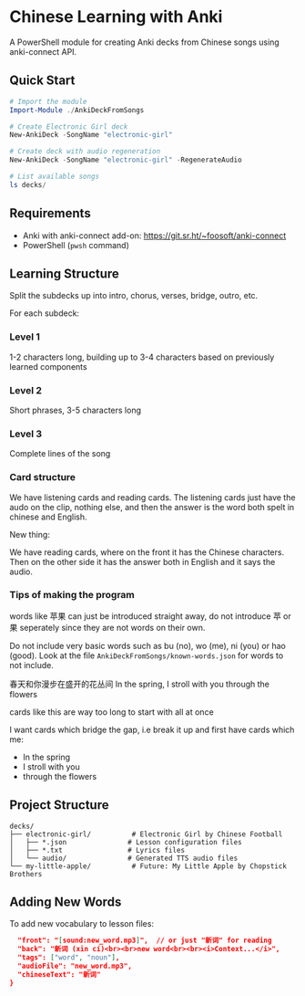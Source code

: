 # Chinese Learning with Anki

A PowerShell module for creating Anki decks from Chinese songs using anki-connect API.

## Quick Start

```powershell
# Import the module
Import-Module ./AnkiDeckFromSongs

# Create Electronic Girl deck
New-AnkiDeck -SongName "electronic-girl"

# Create deck with audio regeneration
New-AnkiDeck -SongName "electronic-girl" -RegenerateAudio

# List available songs
ls decks/
```

## Requirements

- Anki with anki-connect add-on: https://git.sr.ht/~foosoft/anki-connect
- PowerShell (`pwsh` command)

## Learning Structure

Split the subdecks up into intro, chorus, verses, bridge, outro, etc.

For each subdeck:

### Level 1
1-2 characters long, building up to 3-4 characters based on previously learned components

### Level 2
Short phrases, 3-5 characters long

### Level 3
Complete lines of the song

### Card structure

We have listening cards and reading cards.
The listening cards just have the audo on the clip, nothing else, and then the answer is the word both spelt in chinese and English.

New thing: 

We have reading cards, where on the front it has the Chinese characters. Then on the other side it has the answer both in English and it says the audio.

### Tips of making the program
words like 苹果 can just be introduced straight away, do not introduce 苹 or 果 seperately since they are not words on their own.

Do not include very basic words such as bu (no), wo (me), ni (you) or hao (good). Look at the file `AnkiDeckFromSongs/known-words.json` for words to not include.


春天和你漫步在盛开的花丛间
In the spring, I stroll with you through the flowers

cards like this are way too long to start with all at once

I want cards which bridge the gap, i.e break it up and first have cards which me:
- In the spring
- I stroll with you
- through the flowers

## Project Structure

```
decks/
├── electronic-girl/          # Electronic Girl by Chinese Football
│   ├── *.json               # Lesson configuration files
│   ├── *.txt                # Lyrics files
│   └── audio/               # Generated TTS audio files
└── my-little-apple/          # Future: My Little Apple by Chopstick Brothers
```

## Adding New Words

To add new vocabulary to lesson files:
```json
  "front": "[sound:new_word.mp3]",  // or just "新词" for reading
  "back": "新词 (xīn cí)<br><br>new word<br><br><i>Context...</i>",
  "tags": ["word", "noun"],
  "audioFile": "new_word.mp3",
  "chineseText": "新词"
}
```